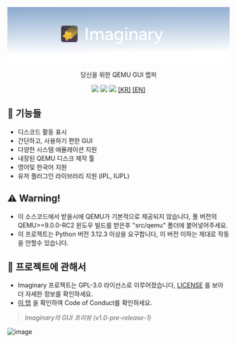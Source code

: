<p align="center">
	<img src="https://github.com/dontpanic-studios/imaginary/blob/main/github-resource/logo.png?raw=true">
</p>

<p align="center">당신을 위한 QEMU GUI 랩퍼</p>  
<p align="center">
	<a href="https://github.com/dontpanic-studios/imaginary/releases/latest"><img src="https://img.shields.io/github/v/release/dontpanic-studios/imaginary?label=latest&style=for-the-badge&"></a>
	<a href="https://github.com/dontpanic-studios/imaginary/releases"><img src="https://img.shields.io/github/downloads/dontpanic-studios/imaginary/latest/imaginary-setup.exe?style=for-the-badge&"></a>
	<a href="https://github.com/dontpanic-studios/imaginary/graphs/contributors"><img src="https://img.shields.io/github/contributors/dontpanic-studios/imaginary?style=for-the-badge&"></a>
	<a href="https://github.com/dontpanic-studios/imaginary/blob/main/github-resource/README_KR.md">[KR]</a>
	<a href="https://github.com/dontpanic-studios/imaginary/blob/main/README.md">[EN]</a>
</p>  

## 👀 기능들
- 디스코드 활동 표시
- 간단하고, 사용하기 편한 GUI
- 다양한 시스템 애뮬레이션 지원
- 내장된 QEMU 디스크 제작 툴
- 영어및 한국어 지원
- 유저 플러그인 라이브러리 지원 (IPL, IUPL)

## ⚠ Warning!
- 이 소스코드에서 받을시에 QEMU가 기본적으로 제공되지 않습니다, 풀 버전의 QEMU>=9.0.0-RC2 윈도우 빌드를 받은후 "src/qemu" 폴더에 붙어넣어주세요.
- 이 프로젝트는 Python 버전 3.12.3 이상을 요구합니다, 이 버전 이하는 제대로 작동을 안할수 있습니다.

## 📜 프로젝트에 관해서
- Imaginary 프로젝트는 GPL-3.0 라이선스로 이루어졌습니다, [LICENSE](https://github.com/dontpanic-studios/imaginary/blob/main/LICENSE) 를 보아 더 자세한 정보를 확인하세요.
- [이 탭](https://github.com/dontpanic-studios/imaginary?tab=coc-ov-file) 을 확인하여 Code of Conduct를 확인하세요.

> *Imaginary의 GUI 프리뷰 (v1.0-pre-release-1)*
  
![image](https://github.com/dontpanic-studios/imaginary/assets/89384053/dd946ef7-9f54-4d22-9def-209c20204f7f)
